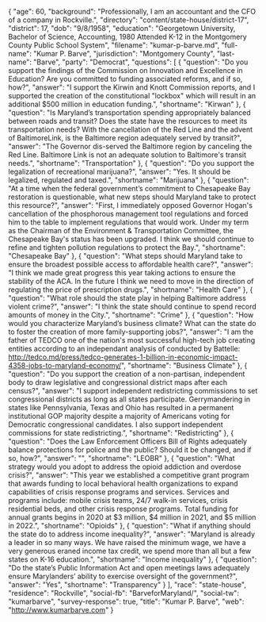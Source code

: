 {
  "age": 60,
  "background": "Professionally, I am an accountant and the CFO of a company in Rockville.",
  "directory": "content/state-house/district-17",
  "district": 17,
  "dob": "9/8/1958",
  "education": "Georgetown University, Bachelor of Science, Accounting, 1980  Attended K-12 in the Montgomery County Public School System",
  "filename": "kumar-p-barve.md",
  "full-name": "Kumar P. Barve",
  "jurisdiction": "Montgomery County",
  "last-name": "Barve",
  "party": "Democrat",
  "questions": [
    {
      "question": "Do you support the findings of the Commission on Innovation and Excellence in Education? Are you committed to funding associated reforms, and if so, how?",
      "answer": "I support the Kirwin and Knott Commission reports, and I supported the creation of the constitutional \"lockbox\" which will result in an additional $500 million in education funding.",
      "shortname": "Kirwan"
    },
    {
      "question": "Is Maryland’s transportation spending appropriately balanced between roads and transit? Does the state have the resources to meet its transportation needs? With the cancellation of the Red Line and the advent of BaltimoreLink, is the Baltimore region adequately served by transit?",
      "answer": "The Governor dis-served the Baltimore region by canceling the Red Line. Baltimore Link is not an adequate  solution to Baltimore's transit needs.",
      "shortname": "Transportation"
    },
    {
      "question": "Do you support the legalization of recreational marijuana?",
      "answer": "Yes. It should be legalized, regulated and taxed.",
      "shortname": "Marijuana"
    },
    {
      "question": "At a time when the federal government’s commitment to Chesapeake Bay restoration is questionable, what new steps should Maryland take to protect this resource?",
      "answer": "First, I immediately opposed Governor Hogan's cancellation of the phosphorous management tool regulations and forced him to the table to implement regulations that would work. Under my term as the Chairman of the Environment & Transportation Committee, the Chesapeake Bay's status has been upgraded. I think we should continue to refine and tighten pollution regulations to protect the Bay.",
      "shortname": "Chesapeake Bay"
    },
    {
      "question": "What steps should Maryland take to ensure the broadest possible access to affordable health care?",
      "answer": "I think we made great progress this year taking actions to ensure the stability of the ACA. In the future I think we need to move in the direction of regulating the price of prescription drugs.",
      "shortname": "Health Care"
    },
    {
      "question": "What role should the state play in helping Baltimore address violent crime?",
      "answer": "I think the state should continue to spend record amounts of money in the City.",
      "shortname": "Crime"
    },
    {
      "question": "How would you characterize Maryland’s business climate? What can the state do to foster the creation of more family-supporting jobs?",
      "answer": "I am the father of TEDCO one of the nation's most successful high-tech job creating entities according to an independant analysis of conducted by Battelle: http://tedco.md/press/tedco-generates-1-billion-in-economic-impact-4358-jobs-to-maryland-economy/",
      "shortname": "Business Climate"
    },
    {
      "question": "Do you support the creation of a non-partisan, independent body to draw legislative and congressional district maps after each census?",
      "answer": "I support independent redistricting commissions to set congressional districts as long as all states participate. Gerrymandering in states like Pennsylvania, Texas and Ohio has resulted in a permanent institutional GOP majority despite a majority of Americans voting for Democratic congressional candidates. I also support independent commissions for state redistricting.",
      "shortname": "Redistricting"
    },
    {
      "question": "Does the Law Enforcement Officers Bill of Rights adequately balance protections for police and the public? Should it be changed, and if so, how?",
      "answer": "",
      "shortname": "LEOBR"
    },
    {
      "question": "What strategy would you adopt to address the opioid addiction and overdose crisis?",
      "answer": "This year we established a competitive grant program that awards funding to local behavioral health organizations to expand capabilities of crisis response programs and services. Services and programs include: mobile crisis teams, 24/7 walk-in services, crisis residential beds, and other crisis response programs. Total funding for annual grants begins in 2020 at $3 million, $4 million in 2021, and $5 million in 2022.",
      "shortname": "Opioids"
    },
    {
      "question": "What if anything should the state do to address income inequality?",
      "answer": "Maryland is already a leader in so many ways. We have raised the minimum wage, we have a very generous eraned income tax credit, we spend more than all but a few states on K-16 education.",
      "shortname": "Income inequality"
    },
    {
      "question": "Do the state’s Public Information Act and open meetings laws adequately ensure Marylanders’ ability to exercise oversight of the government?",
      "answer": "Yes",
      "shortname": "Transparency"
    }
  ],
  "race": "state-house",
  "residence": "Rockville",
  "social-fb": "BarveforMaryland/",
  "social-tw": "kumarbarve",
  "survey-response": true,
  "title": "Kumar P. Barve",
  "web": "http://www.kumarbarve.com"
}

